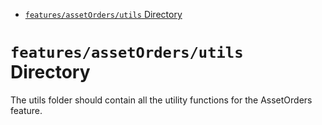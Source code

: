 <!-- START doctoc generated TOC please keep comment here to allow auto update -->
<!-- DON'T EDIT THIS SECTION, INSTEAD RE-RUN doctoc TO UPDATE -->

- [`features/assetOrders/utils` Directory](#featuresassetordersutils-directory)

<!-- END doctoc generated TOC please keep comment here to allow auto update -->

# `features/assetOrders/utils` Directory

The utils folder should contain all the utility functions for the AssetOrders feature.
